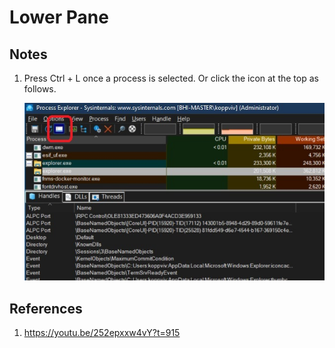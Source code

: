 # Lower Pane

## Notes
1. Press Ctrl + L once a process is selected. Or click the icon at the top as follows.

    ![Lower Pan](images/50_50_LowerPane_WinExplorer.jpg)



## References
1. https://youtu.be/252epxxw4vY?t=915